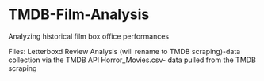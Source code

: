 # TMDB-Film-Analysis
Analyzing historical film box office performances

Files:
Letterboxd Review Analysis (will rename to TMDB scraping)-data collection via the TMDB API
Horror_Movies.csv- data pulled from the TMDB scraping
